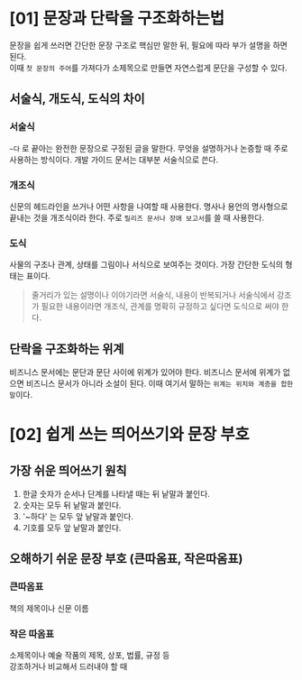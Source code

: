# [01] 문장과 단락을 구조화하는법

문장을 쉽게 쓰러면 간단한 문장 구조로 핵심만 말한 뒤, 필요에 따라 부가 설명을 하면 된다.   
이때  `첫 문장의 주어`를 가져다가 소제목으로 만들면 자연스럽게 문단을 구성할 수 있다.

## 서술식, 개도식, 도식의 차이

### 서술식

`~다` 로 끝아는 완전한 문장으로 구정된 글을 말한다. 무엇을 설명하거나 논증할 때 주로 사용하는 방식이다. 개발 가이드 문서는 대부분 서술식으로 쓴다.

### 개조식

신문의 헤드라인을 쓰거나 어떤 사항을 나여할 때 사용한다. 명사나 용언의 명사형으로 끝내는 것을 개조식이라 한다. 주로 `릴리즈 문서나 장애 보고서`를 쓸 때 사용한다.

### 도식

사물의 구조나 관계, 상태를 그림이나 서식으로 보여주는 것이다. 가장 간단한 도식의 형태는 표이다.



> 줄거리가 있는 설명이나 이야기라면 서술식, 내용이 반복되거나 서술식에서 강조가 필요한 내용이라면 개조식, 관계를 명확히 규정하고 싶다면 도식으로 써야 한다.


## 단락을 구조화하는 위계

비즈니스 문서에는 문단과 문단 사이에 위계가 있어야 한다. 비즈니스 문서에 위계가 없으면 비즈니스 문서가 아니라 소설이 된다. 이때 여기서 말하는 `위계는 위치와 계층을 합한 말`이다.


# [02] 쉽게 쓰는 띄어쓰기와 문장 부호

## 가장 쉬운 띄어쓰기 원칙

1. 한글 숫자가 순서나 단계를 나타낼 때는 뒤 낱말과 붙인다.
2. 숫자는 모두 뒤 낱말과 붙인다.
3. '~하다' 는 모두 앞 낱말과 붙인다.
4. 기호를 모두 앞 낱말과 붙인다.

## 오해하기 쉬운 문장 부호 (큰따옴표, 작은따옴표)

### 큰따옴표

책의 제목이나 신문 이름

### 작은 따옴표

소제목이나 예술 작품의 제목, 상포, 법률, 규정 등   
강조하거나 비교해서 드러내야 할 때

